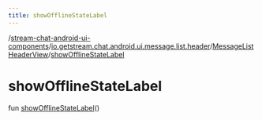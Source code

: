 ```yaml
---
title: showOfflineStateLabel
---
```

/[stream-chat-android-ui-components](../../index.md)/[io.getstream.chat.android.ui.message.list.header](../index.md)/[MessageListHeaderView](index.md)/[showOfflineStateLabel](showOfflineStateLabel.md)  
  
  
  
# showOfflineStateLabel  
fun [showOfflineStateLabel](showOfflineStateLabel.md)()
